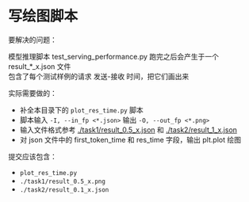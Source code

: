 # 写绘图脚本

要解决的问题：

模型推理脚本 test_serving_performance.py 跑完之后会产生于一个 result_*_x.json 文件  
包含了每个测试样例的请求 发送-接收 时间，把它们画出来  

实际需要做的：

- 补全本目录下的 `plot_res_time.py` 脚本
- 脚本输入 `-I, --in_fp <*.json>` 输出 `-O, --out_fp <*.png>`
- 输入文件格式参考 [./task1/result_0.5_x.json](./task1/result_0.5_x.json) 和 [./task2/result_1_x.json](./task2/result_0.1_x.json)
- 对 json 文件中的 first_token_time 和 res_time 字段，输出 plt.plot 绘图

提交应该包含：

- `plot_res_time.py`
- `./task1/result_0.5_x.png`
- `./task2/result_0.1_x.json`
